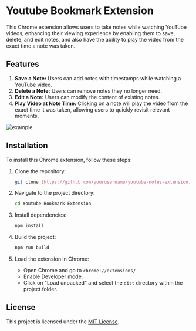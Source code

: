 # Youtube Bookmark Extension

This Chrome extension allows users to take notes while watching YouTube videos, enhancing their viewing experience by enabling them to save, delete, and edit notes, and also have the ability to play the video from the exact time a note was taken.

## Features

1. **Save a Note:** Users can add notes with timestamps while watching a YouTube video.
2. **Delete a Note:** Users can remove notes they no longer need.
3. **Edit a Note:** Users can modify the content of existing notes.
4. **Play Video at Note Time:** Clicking on a note will play the video from the exact time it was taken, allowing users to quickly revisit relevant moments.

![example](https://github.com/Abdulrahman295/Youtube-Bookmark-Extension/assets/89452130/34797353-ba12-4689-b0ad-a29f16c76fd1)

## Installation

To install this Chrome extension, follow these steps:

1. Clone the repository:

    ```bash
    git clone [https://github.com/yourusername/youtube-notes-extension.git](https://github.com/Abdulrahman295/Youtube-Bookmark-Extension.git)
    ```

2. Navigate to the project directory:

    ```bash
    cd Youtube-Bookmark-Extension
    ```

3. Install dependencies:

    ```bash
    npm install
    ```

4. Build the project:

    ```bash
    npm run build
    ```

5. Load the extension in Chrome:
   - Open Chrome and go to `chrome://extensions/`
   - Enable Developer mode.
   - Click on "Load unpacked" and select the `dist` directory within the project folder.

## License

This project is licensed under the [MIT License](LICENSE).
